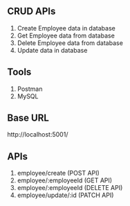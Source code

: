 ## CRUD APIs

1. Create Employee data in database
2. Get Employee data from database
3. Delete Employee data from database
4. Update data in database

## Tools 

1. Postman
2. MySQL

## Base URL

 http://localhost:5001/

## APIs

1. employee/create (POST API)
2. employee/:employeeId (GET API)
3. employee/:employeeId (DELETE API)
4. employee/update/:id (PATCH API)
